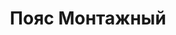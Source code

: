 ---
id: '31'
title: Пояс Монтажный
description: Залог 2000 рублей
price: '200'
order: 31
default_thumbnail_image: image/poyas.jpg
default_original_image: image/poyas_sm.jpg
category: content/category/08proch.md
featured: true
layout: product
---